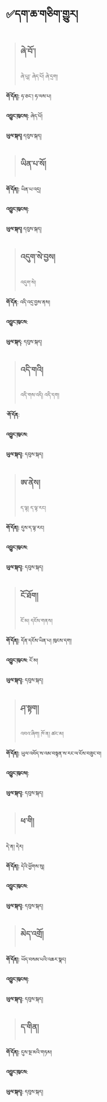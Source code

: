 # ✅དག་ཆ་གཅིག་གྱུར།

> ## ཞེ་བོ་།
> ཞེ་པུ།་ ཞེད་པོ། ཞེ་དྲག།

**གོ་དོན།**: ཧ་ཅང་། ཧ་ལས་པ། 

**འབྱུང་ཁུངས།**: ཞེད་པོ།   

**ཡུལ་སྐད།** དབུས་སྐད།


> ## ཡིན་པ་སོ།


**གོ་དོན།**: ཡིན་པ་འདྲ། 

**འབྱུང་ཁུངས།**: 

**ཡུལ་སྐད།** དབུས་སྐད།


> ## འདུག་སེ་བྱས།
> འདུག་སེ། 

**གོ་དོན**: འདི་འདྲ་བྱས་ནས།

**འབྱུང་ཁུངས**: 

**ཡུལ་སྐད**: དབུས་སྐད།


> ## འདི་གའི།
> འདི་གས་འདི། འདི་དག།

༌**གོ་དོན**: 

**འབྱུང་ཁུངས**: 

**ཡུལ་སྐད།**: དབུས་སྐད།


> ## ཨ་ནེས།
> ད་ལྟ། ད་ལྟ་རང།

**གོ་དོན།**: དུས་ད་ལྟ་རང།

**འབྱུང་ཁུངས**:

**ཡུལ་སྐད།**: དབུས་སྐད།


> ## ངོ་ཐོག།
> ངོ་མ། དངོས་གནས། 

**གོ་དོན།**: དོན་དངོས་ཡིན་པ། ཁུངས་དག།

**འབྱུང་ཁུངས**: ངོ་མ།

**ཡུལ་སྐད།**: དབུས་སྐད།


> ## ཤ་སྟག།
> འབའ་ཞིག། ཁོ་ན། ཚང་མ།

**གོ་དོན།**: ཡུལ་འབོད་ས་འམ་བསྟན་ས་རང་ལ་ངོས་བཟུང་བ།

**འབྱུང་ཁུངས།**: 

**ཡུལ་སྐད།**: དབུས་སྐད།


> ## ཕ་གི།
དེ་ན། དེར།

**གོ་དོན།**: དེའི་ཕྱོགས་སུ།

**འབྱུང་ཁུངས**: 

**ཡུལ་སྐད།**: དབུས་སྐད།


> ## མེད་འགྲོ།

**གོ་དོན།**: ཡོད་བསམ་པའི་འཆར་སྣང།

**འབྱུང་ཁུངས།**: 

**ཡུལ་སྐད།**: དབུས་སྐད།


> ## ད་གིན།

**གོ་དོན།**: དུས་སྔ་མའི་གཏམ།

**འབྱུང་ཁུངས**: 

**ཡུལ་སྐད།**: དབུས་སྐད།


